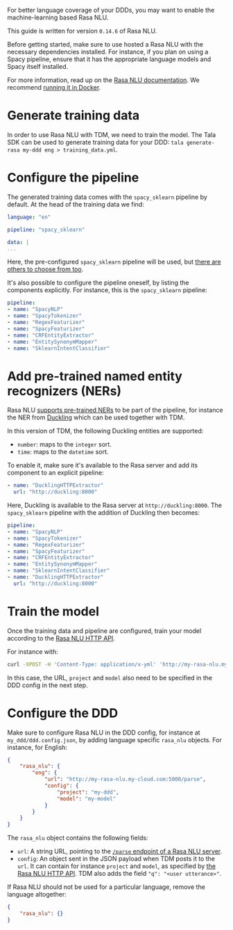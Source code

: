 For better language coverage of your DDDs, you may want to enable the machine-learning based Rasa NLU.

This guide is written for version `0.14.6` of Rasa NLU.

Before getting started, make sure to use hosted a Rasa NLU with the necessary dependencies installed. For instance, if you plan on using a Spacy pipeline, ensure that it has the appropriate language models and Spacy itself installed.

For more information, read up on the [Rasa NLU documentation](https://legacy-docs.rasa.com/docs/nlu/0.14.6/). We recommend [running it in Docker](https://legacy-docs.rasa.com/docs/nlu/0.14.6/docker/).

# Generate training data

In order to use Rasa NLU with TDM, we need to train the model. The Tala SDK can be used to generate training data for your DDD: `tala generate-rasa my-ddd eng > training_data.yml`.

# Configure the pipeline

The generated training data comes with the `spacy_sklearn` pipeline by default. At the head of the training data we find:

```yml
language: "en"

pipeline: "spacy_sklearn"

data: |
...
```

Here, the pre-configured `spacy_sklearn` pipeline will be used, but [there are others to choose from too](https://legacy-docs.rasa.com/docs/nlu/0.14.6/choosing_pipeline/).

It's also possible to configure the pipeline oneself, by listing the components explicitly. For instance, this is the `spacy_sklearn` pipeline:
```yml
pipeline:
- name: "SpacyNLP"
- name: "SpacyTokenizer"
- name: "RegexFeaturizer"
- name: "SpacyFeaturizer"
- name: "CRFEntityExtractor"
- name: "EntitySynonymMapper"
- name: "SklearnIntentClassifier"
```

# Add pre-trained named entity recognizers (NERs)

Rasa NLU [supports pre-trained NERs](https://legacy-docs.rasa.com/docs/nlu/0.14.6/entities/) to be part of the pipeline, for instance the NER from [Duckling](https://legacy-docs.rasa.com/docs/nlu/0.14.6/components/#ner-duckling-http) which can be used together with TDM.

In this version of TDM, the following Duckling entities are supported:
- `number`: maps to the `integer` sort.
- `time`: maps to the `datetime` sort.

To enable it, make sure it's available to the Rasa server and add its component to an explicit pipeline:

```yml
- name: "DucklingHTTPExtractor"
  url: "http://duckling:8000"
```

Here, Duckling is available to the Rasa server at `http://duckling:8000`. The `spacy_sklearn` pipeline with the addition of Duckling then becomes:

```yml
pipeline:
- name: "SpacyNLP"
- name: "SpacyTokenizer"
- name: "RegexFeaturizer"
- name: "SpacyFeaturizer"
- name: "CRFEntityExtractor"
- name: "EntitySynonymMapper"
- name: "SklearnIntentClassifier"
- name: "DucklingHTTPExtractor"
  url: "http://duckling:8000"
```

# Train the model

Once the training data and pipeline are configured, train your model according to the [Rasa NLU HTTP API](https://legacy-docs.rasa.com/docs/nlu/0.14.6/http/#post-train).

For instance with:

```bash
curl -XPOST -H 'Content-Type: application/x-yml' 'http://my-rasa-nlu.my-cloud.com:5000/train?project=my-ddd&model=my-model' --data-binary @training_data.yml
```

In this case, the URL, `project` and `model` also need to be specified in the DDD config in the next step.


# Configure the DDD

Make sure to configure Rasa NLU in the DDD config, for instance at `my_ddd/ddd.config.json`, by adding language specific `rasa_nlu` objects. For instance, for English:

```json
{
    "rasa_nlu": {
        "eng": {
            "url": "http://my-rasa-nlu.my-cloud.com:5000/parse",
            "config": {
                "project": "my-ddd",
                "model": "my-model"
            }
        }
    }
}
```

The `rasa_nlu` object contains the following fields:

- `url`: A string URL, pointing to the [`/parse` endpoint of a Rasa NLU server](https://legacy-docs.rasa.com/docs/nlu/0.14.6/http/#post-parse).
- `config`: An object sent in the JSON payload when TDM posts it to the `url`. It can contain for instance `project` and `model`, as specified by [the Rasa NLU HTTP API](https://legacy-docs.rasa.com/docs/nlu/0.14.6/http/#post-parse). TDM also adds the field `"q": "<user utterance>"`.

If Rasa NLU should not be used for a particular language, remove the language altogether:

```json
{
    "rasa_nlu": {}
}
```
